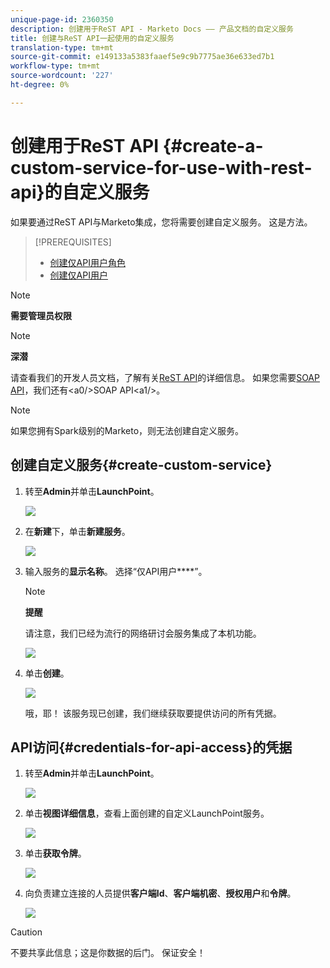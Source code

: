 ```yaml
---
unique-page-id: 2360350
description: 创建用于ReST API - Marketo Docs —— 产品文档的自定义服务
title: 创建与ReST API一起使用的自定义服务
translation-type: tm+mt
source-git-commit: e149133a5383faaef5e9c9b7775ae36e633ed7b1
workflow-type: tm+mt
source-wordcount: '227'
ht-degree: 0%

---
```



# 创建用于ReST API {#create-a-custom-service-for-use-with-rest-api}的自定义服务

如果要通过ReST API与Marketo集成，您将需要创建自定义服务。 这是方法。

>[!PREREQUISITES]
>
>* [创建仅API用户角色](../../../product-docs/administration/users-and-roles/create-an-api-only-user-role.md)
>* [创建仅API用户](../../../product-docs/administration/users-and-roles/create-an-api-only-user.md)

>



>[!NOTE]
>
>**需要管理员权限**

>[!NOTE]
>
>**深潜**
>
>请查看我们的开发人员文档，了解有关[ReST API](http://developers.marketo.com/documentation/rest/)的详细信息。 如果您需要[SOAP API](http://developers.marketo.com/documentation/soap/)，我们还有&lt;a0/>SOAP API&lt;a1/>。

>[!NOTE]
>
>如果您拥有Spark级别的Marketo，则无法创建自定义服务。

## 创建自定义服务{#create-custom-service}

1. 转至&#x200B;**Admin**&#x200B;并单击&#x200B;**LaunchPoint**。

   ![](assets/image2014-9-19-10-3a38-3a15.png)

1. 在&#x200B;**新建**&#x200B;下，单击&#x200B;**新建服务**。

   ![](assets/image2014-9-19-10-3a38-3a22.png)

1. 输入服务的&#x200B;**显示名称**。 选择“仅API用户&#x200B;****”。[](../../../product-docs/administration/users-and-roles/create-an-api-only-user.md)

   >[!NOTE]
   >
   >**提醒**
   >
   >请注意，我们已经为流行的网络研讨会服务集成了本机功能。

   ![](assets/image2014-9-19-10-3a38-3a32.png)

1. 单击&#x200B;**创建**。

   ![](assets/image2014-9-19-10-3a39-3a28.png)

   哦，耶！ 该服务现已创建，我们继续获取要提供访问的所有凭据。

## API访问{#credentials-for-api-access}的凭据

1. 转至&#x200B;**Admin**&#x200B;并单击&#x200B;**LaunchPoint**。

   ![](assets/image2014-9-19-10-3a42-3a11.png)

1. 单击&#x200B;**视图详细信息**，查看上面创建的自定义LaunchPoint服务。

   ![](assets/image2014-9-19-10-3a42-3a16.png)

1. 单击&#x200B;**获取令牌**。

   ![](assets/image2014-9-19-10-3a42-3a24.png)

1. 向负责建立连接的人员提供**客户端Id**、**客户端机密**、**授权用户**&#x200B;和&#x200B;**令牌**。

   ![](assets/image2014-9-19-10-3a42-3a38.png)

>[!CAUTION]
>
>不要共享此信息；这是你数据的后门。 保证安全！

